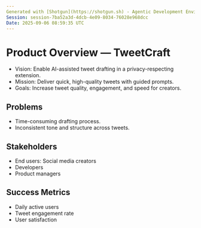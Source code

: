 ```yaml
---
Generated with [Shotgun](https://shotgun.sh) - Agentic Development Environment
Session: session-7ba52a3d-4dcb-4e09-8034-76028e968dcc
Date: 2025-09-06 08:59:35 UTC
---
```

# Product Overview — TweetCraft

- Vision: Enable AI-assisted tweet drafting in a privacy-respecting extension.
- Mission: Deliver quick, high-quality tweets with guided prompts.
- Goals: Increase tweet quality, engagement, and speed for creators.

## Problems
- Time-consuming drafting process.
- Inconsistent tone and structure across tweets.

## Stakeholders
- End users: Social media creators
- Developers
- Product managers

## Success Metrics
- Daily active users
- Tweet engagement rate
- User satisfaction
